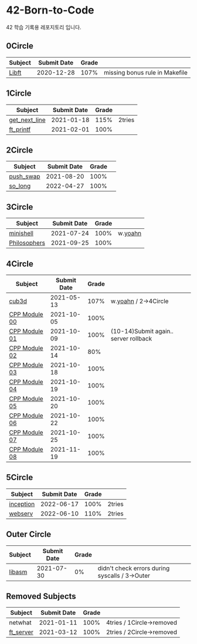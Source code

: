# 42-Born-to-Code
42 학습 기록용 레포지토리 입니다.


## 0Circle

|                                   Subject                                     | Submit Date |  Grade |   | 
| ----------------------------------------------------------------------------- | ----------- | ------ | - |
| [Libft](https://github.com/mocha-kim/42-Born-to-Code/tree/main/0CIRCLE/Libft) |  2020-12-28 |  107%  | missing bonus rule in Makefile |


## 1Circle

|                                          Subject                                              | Submit Date |  Grade |   | 
| --------------------------------------------------------------------------------------------- | ----------- | ------ | - |
| [get_next_line](https://github.com/mocha-kim/42-Born-to-Code/tree/main/1CIRCLE/get_next_line) |  2021-01-18 |  115%  | 2tries |
|     [ft_printf](https://github.com/mocha-kim/42-Born-to-Code/tree/main/1CIRCLE/ft_printf)     |  2021-02-01 |  100%  |   |


## 2Circle

|                                         Subject                                       | Submit Date |  Grade |   | 
| ------------------------------------------------------------------------------------- | ----------- | ------ | - |
| [push_swap](https://github.com/mocha-kim/42-Born-to-Code/tree/main/2CIRCLE/push_swap) |  2021-08-20 |  100%  |   |
| [so_long](https://github.com/mocha-kim/42-Born-to-Code/tree/main/2CIRCLE/so_long)     |  2022-04-27 |  100%  |   |


## 3Circle

|                                           Subject                                           | Submit Date |  Grade |  | 
| ------------------------------------------------------------------------------------------- | ----------- | ------ | - |
|    [minishell](https://github.com/mocha-kim/minishell)    |  2021-07-24 |  100%  | w.[yoahn](https://github.com/AYoungSn) |
| [Philosophers](https://github.com/mocha-kim/42-Born-to-Code/tree/main/3CIRCLE/Philosophers) |  2021-09-25 |  100%  |  |


## 4Circle

|                                     Subject                                   | Submit Date |  Grade |   | 
| ----------------------------------------------------------------------------- | ----------- | ------ | - |
| [cub3d](https://github.com/mocha-kim/42-Born-to-Code/tree/main/4CIRCLE/cub3d) |  2021-05-13 |  107%  | w.[yoahn](https://github.com/AYoungSn) / 2->4Circle |
| [CPP Module 00](https://github.com/mocha-kim/42-Born-to-Code/tree/main/4CIRCLE/CPP%20Module/00) | 2021-10-05 |  100%  |  |
| [CPP Module 01](https://github.com/mocha-kim/42-Born-to-Code/tree/main/4CIRCLE/CPP%20Module/01) | 2021-10-09 |  100%  | (10-14)Submit again.. server rollback |
| [CPP Module 02](https://github.com/mocha-kim/42-Born-to-Code/tree/main/4CIRCLE/CPP%20Module/02) | 2021-10-14 |   80%  |  |
| [CPP Module 03](https://github.com/mocha-kim/42-Born-to-Code/tree/main/4CIRCLE/CPP%20Module/03) | 2021-10-18 |  100%  |  |
| [CPP Module 04](https://github.com/mocha-kim/42-Born-to-Code/tree/main/4CIRCLE/CPP%20Module/04) | 2021-10-19 |  100%  |  |
| [CPP Module 05](https://github.com/mocha-kim/42-Born-to-Code/tree/main/4CIRCLE/CPP%20Module/05) | 2021-10-20 |  100%  |  |
| [CPP Module 06](https://github.com/mocha-kim/42-Born-to-Code/tree/main/4CIRCLE/CPP%20Module/06) | 2021-10-22 |  100%  |  |
| [CPP Module 07](https://github.com/mocha-kim/42-Born-to-Code/tree/main/4CIRCLE/CPP%20Module/07) | 2021-10-25 |  100%  |  |
| [CPP Module 08](https://github.com/mocha-kim/42-Born-to-Code/tree/main/4CIRCLE/CPP%20Module/08) | 2021-11-19 |  100%  |  |


## 5Circle

|                                     Subject                                   | Submit Date |  Grade |   | 
| ----------------------------------------------------------------------------- | ----------- | ------ | - |
| [inception](https://github.com/mocha-kim/42-Born-to-Code/tree/main/5CIRCLE/inception) | 2022-06-17 |  100%  | 2tries |
| [webserv](https://github.com/mocha-kim/webserv) | 2022-06-10 |  110%  | 2tries |


## Outer Circle

|                                         Subject                                        | Submit Date |  Grade |   | 
| -------------------------------------------------------------------------------------- | ----------- | ------ | - |
|   [libasm](https://github.com/mocha-kim/42-Born-to-Code/tree/main/OuterCircle/libasm)  |  2021-07-30 |   0%   | didn't check errors during syscalls / 3->Outer |

## Removed Subjects

|                                         Subject                                       | Submit Date |  Grade |   | 
| ------------------------------------------------------------------------------------- | ----------- | ------ | - |
|                                         netwhat                                       |  2021-01-11 |  100%  | 4tries / 1Circle->removed |
| [ft_server](https://github.com/mocha-kim/42-Born-to-Code/tree/main/2CIRCLE/ft_server) |  2021-03-12 |  100%  | 2tries / 2Circle->removed |

